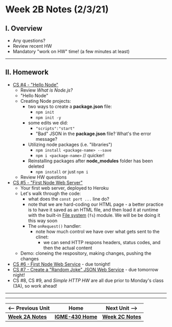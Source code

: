 # Week 2B Notes (2/3/21)

## I. Overview

- Any questions?
- Review recent HW
- Mandatory "work on HW" time! (a few minutes at least)

<hr>

## II. Homework

- [CS #4 - "Hello Node"](../core-skills/4-hello-node.md)
  - Review *What is Node.js?*
  - "Hello Node"
  - Creating Node projects:
    - two ways to create a **package.json** file:
      - `npm init`
      - `npm init -y`
    - some edits we did:
      - `"scripts":"start"`
      - "Bad" JSON in the **package.json** file? What's the error message?
     - Utilizing node packages (i.e. "libraries")
       - `npm install <package-name> --save`
       - `npm i <package-name>` // quicker!
     - Reinstalling packages after **node_modules** folder has been deleted
       - `npm install` or just `npm i` 
   - Review HW questions
- [CS #5 - "First Node Web Server"](../core-skills/5-first-node-web-server.md)
  - Your first web server, deployed to Heroku
  - Let's walk through the code:
    - what does the `const port ...` line do?
    - note that we are hard-coding our HTML page - a better practice is to have it saved as an HTML file, and then load it at runtime with the built-in [File system](https://nodejs.org/api/fs.html) (`fs`) module. We will be be doing it this way soon
    - The `onRequest()` handler:
      - note how much control we have over what gets sent to the clinet:
        - we can send HTTP respons headers, status codes, and then the actual content
   - Demo: cloneing the respository, making changes, pushing the changes
 - [CS #6 - First Node Web Service](6-first-node-web-service.md) - due tonight!
 - [CS #7 - Create a "Random Joke" JSON Web Service](7-create-random-joke-web-service.md) - due tomorrow night!
 - CS #8, CS #9, and *Simple HTTP HW* are all due prior to Monday's class (3A), so work ahead!
 
 <hr><hr>

| <-- Previous Unit | Home | Next Unit -->
| --- | --- | --- 
| [**Week 2A Notes**](2A.md)   |  [**IGME-430 Home**](../README.md) | [**Week 2C Notes**](2C.md)
    
